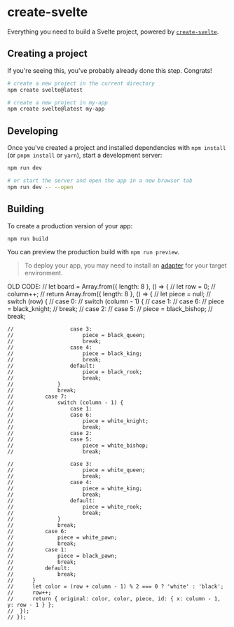 # create-svelte

Everything you need to build a Svelte project, powered by [`create-svelte`](https://github.com/sveltejs/kit/tree/main/packages/create-svelte).

## Creating a project

If you're seeing this, you've probably already done this step. Congrats!

```bash
# create a new project in the current directory
npm create svelte@latest

# create a new project in my-app
npm create svelte@latest my-app
```

## Developing

Once you've created a project and installed dependencies with `npm install` (or `pnpm install` or `yarn`), start a development server:

```bash
npm run dev

# or start the server and open the app in a new browser tab
npm run dev -- --open
```

## Building

To create a production version of your app:

```bash
npm run build
```

You can preview the production build with `npm run preview`.

> To deploy your app, you may need to install an [adapter](https://kit.svelte.dev/docs/adapters) for your target environment.

OLD CODE:
// let board = Array.from({ length: 8 }, () => {
// let row = 0;
// column++;
// return Array.from({ length: 8 }, () => {
// let piece = null;
// switch (row) {
// case 0:
// switch (column - 1) {
// case 1:
// case 6:
// piece = black_knight;
// break;
// case 2:
// case 5:
// piece = black_bishop;
// break;

    // 					case 3:
    // 						piece = black_queen;
    // 						break;
    // 					case 4:
    // 						piece = black_king;
    // 						break;
    // 					default:
    // 						piece = black_rook;
    // 						break;
    // 				}
    // 				break;
    // 			case 7:
    // 				switch (column - 1) {
    // 					case 1:
    // 					case 6:
    // 						piece = white_knight;
    // 						break;
    // 					case 2:
    // 					case 5:
    // 						piece = white_bishop;
    // 						break;

    // 					case 3:
    // 						piece = white_queen;
    // 						break;
    // 					case 4:
    // 						piece = white_king;
    // 						break;
    // 					default:
    // 						piece = white_rook;
    // 						break;
    // 				}
    // 				break;
    // 			case 6:
    // 				piece = white_pawn;
    // 				break;
    // 			case 1:
    // 				piece = black_pawn;
    // 				break;
    // 			default:
    // 				break;
    // 		}
    // 		let color = (row + column - 1) % 2 === 0 ? 'white' : 'black';
    // 		row++;
    // 		return { original: color, color, piece, id: { x: column - 1, y: row - 1 } };
    // 	});
    // });
